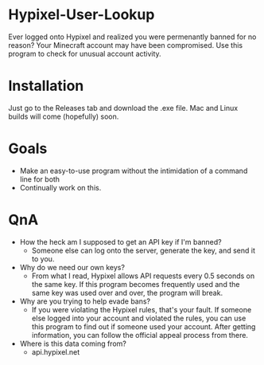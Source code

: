 # Hypixel-User-Lookup
Ever logged onto Hypixel and realized you were permenantly banned for no reason? Your Minecraft account may have been compromised. Use this program to check for unusual account activity.
# Installation
Just go to the Releases tab and download the .exe file. Mac and Linux builds will come (hopefully) soon.
# Goals
 - Make an easy-to-use program without the intimidation of a command line for both 
 - Continually work on this.
# QnA
- How the heck am I supposed to get an API key if I'm banned?
  - Someone else can log onto the server, generate the key, and send it to you.
- Why do we need our own keys?
  - From what I read, Hypixel allows API requests every 0.5 seconds on the same key. If this program becomes frequently used and the same key was used over and over, the program will break.
- Why are you trying to help evade bans?
  - If you were violating the Hypixel rules, that's your fault. If someone else logged into your account and violated the rules, you can use this program to find out if someone used your account. After getting information, you can follow the official appeal process from there.
- Where is this data coming from?
  - api.hypixel.net
